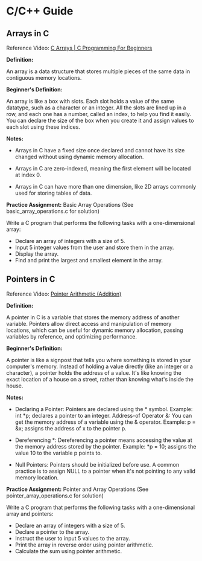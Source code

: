 # C/C++ Guide

## Arrays in C

Reference Video: [C Arrays | C Programming For Beginners](https://www.youtube.com/watch?v=MOeGnamlUP4)

**Definition:**

An array is a data structure that stores multiple pieces of the same data in contiguous memory locations.

**Beginner's Definition:**

An array is like a box with slots. Each slot holds a value of the same datatype, such as a character or an integer. All the slots are lined up in a row, and each one has a number, called an index, to help you find it easily. You can declare the size of the box when you create it and assign values to each slot using these indices.

**Notes:**

- Arrays in C have a fixed size once declared and cannot have its size changed without using dynamic memory allocation.
  
- Arrays in C are zero-indexed, meaning the first element will be located at index 0.

- Arrays in C can have more than one dimension, like 2D arrays commonly used for storing tables of data.

**Practice Assignment:** Basic Array Operations (See basic_array_operations.c for solution)

Write a C program that performs the following tasks with a one-dimensional array:

- Declare an array of integers with a size of 5.
- Input 5 integer values from the user and store them in the array.
- Display the array.
- Find and print the largest and smallest element in the array.


## Pointers in C

Reference Video: [Pointer Arithmetic (Addition)](https://www.youtube.com/watch?v=FmptkK2XZ0w)

**Definition:**

A pointer in C is a variable that stores the memory address of another variable. Pointers allow direct access and manipulation of memory locations, which can be useful for dynamic memory allocation, passing variables by reference, and optimizing performance.

**Beginner's Definition:**

A pointer is like a signpost that tells you where something is stored in your computer's memory. Instead of holding a value directly (like an integer or a character), a pointer holds the address of a value. It's like knowing the exact location of a house on a street, rather than knowing what's inside the house.

**Notes:**

- Declaring a Pointer: Pointers are declared using the * symbol. Example: int *p; declares a pointer to an integer.
Address-of Operator &: You can get the memory address of a variable using the & operator. Example: p = &x; assigns the address of x to the pointer p.

- Dereferencing *: Dereferencing a pointer means accessing the value at the memory address stored by the pointer. Example: *p = 10; assigns the value 10 to the variable p points to.

- Null Pointers: Pointers should be initialized before use. A common practice is to assign NULL to a pointer when it's not pointing to any valid memory location.
  
**Practice Assignment:** Pointer and Array Operations (See pointer_array_operations.c for solution)

Write a C program that performs the following tasks with a one-dimensional array and pointers:

- Declare an array of integers with a size of 5.
- Declare a pointer to the array.
- Instruct the user to input 5 values to the array.
- Print the array in reverse order using pointer arithmetic.
- Calculate the sum using pointer arithmetic.


